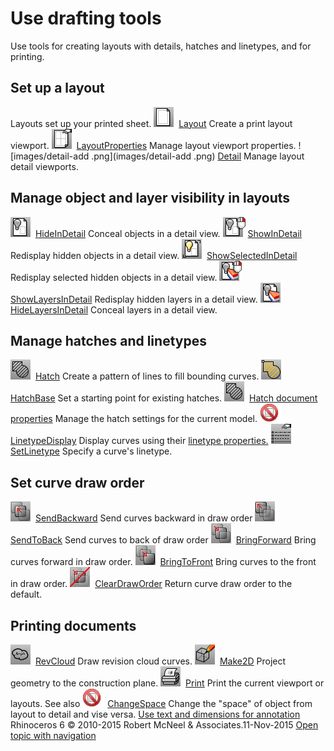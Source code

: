---
---


# Use drafting tools
Use tools for creating layouts with details, hatches and linetypes, and for printing.

## Set up a layout
Layouts set up your printed sheet.
![images/layout.png](images/layout.png) [Layout](layout.html) 
Create a print layout viewport.
![images/layoutproperties.png](images/layoutproperties.png) [LayoutProperties](layout.html#layoutproperties) 
Manage layout viewport properties.
![images/detail-add .png](images/detail-add .png) [Detail](detail.html#detail) 
Manage layout detail viewports.

## Manage object and layer visibility in layouts
![images/hideindetail.png](images/hideindetail.png) [HideInDetail](detail.html#hideindetail) 
Conceal objects in a detail view.
![images/showindetail.png](images/showindetail.png) [ShowInDetail](detail.html#showindetail) 
Redisplay hidden objects in a detail view.
![images/showselectedindetail.png](images/showselectedindetail.png) [ShowSelectedInDetail](detail.html#showselectedindetail) 
Redisplay selected hidden objects in a detail view.
![images/showlayersindetail.png](images/showlayersindetail.png) [ShowLayersInDetail](detail.html#showlayersindetail) 
Redisplay hidden layers in a detail view.
![images/hidelayersindetail.png](images/hidelayersindetail.png) [HideLayersInDetail](detail.html#hidelayersindetail) 
Conceal layers in a detail view.

## Manage hatches and linetypes
![images/hatch.png](images/hatch.png) [Hatch](hatch.html) 
Create a pattern of lines to fill bounding curves.
![images/hatchbase.png](images/hatchbase.png) [HatchBase](hatch.html#hatchbase) 
Set a starting point for existing hatches.
![images/hatch.png](images/hatch.png) [Hatch document properties](hatch.html) 
Manage the hatch settings for the current model.
![images/-no-toolbar-button.png](images/-no-toolbar-button.png) [LinetypeDisplay](linetypes.html#linetypedisplay) 
Display curves using their [linetype properties.](linetypes.html) 
![images/setlinetype.png](images/setlinetype.png) [SetLinetype](linetypes.html#setlinetype) 
Specify a curve's linetype.

## Set curve draw order
![images/sendbackward.png](images/sendbackward.png) [SendBackward](draworder.html#sendbackward) 
Send curves backward in draw order
![images/sendtoback.png](images/sendtoback.png) [SendToBack](draworder.html#sendtoback) 
Send curves to back of draw order
![images/bringforward.png](images/bringforward.png) [BringForward](draworder.html#bringforward) 
Bring curves forward in draw order.
![images/bringtofront.png](images/bringtofront.png) [BringToFront](draworder.html#bringtofront) 
Bring curves to the front in draw order.
![images/cleardraworder.png](images/cleardraworder.png) [ClearDrawOrder](draworder.html#cleardraworder) 
Return curve draw order to the default.

## Printing documents
![images/revcloud.png](images/revcloud.png) [RevCloud](revcloud.html) 
Draw revision cloud curves.
![images/make2d.png](images/make2d.png) [Make2D](make2d.html) 
Project geometry to the construction plane.
![images/print.png](images/print.png) [Print](print.html) 
Print the current viewport or layouts.
See also
![images/-no-toolbar-button.png](images/-no-toolbar-button.png) [ChangeSpace](changespace.html) 
Change the "space" of object from layout to detail and vise versa.
 [Use text and dimensions for annotation](sak-textanddimensions.html) 
&#160;
&#160;
Rhinoceros 6 © 2010-2015 Robert McNeel &amp; Associates.11-Nov-2015
 [Open topic with navigation](sak-drafting.html) 

